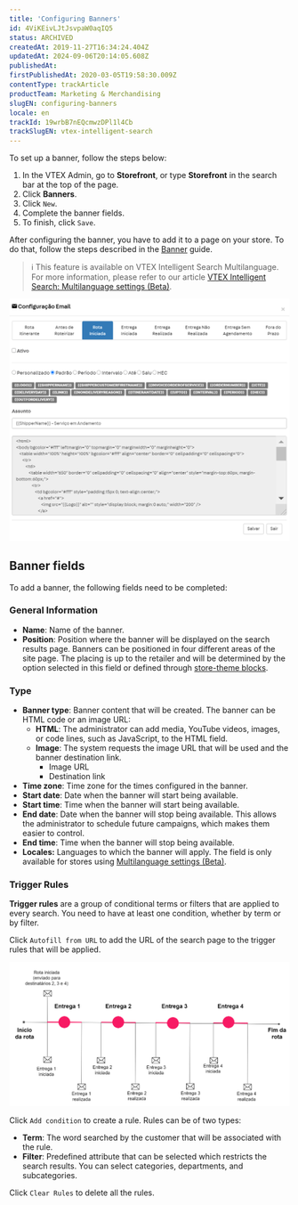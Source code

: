 ```yaml
---
title: 'Configuring Banners'
id: 4ViKEivLJtJsvpaW0aqIQ5
status: ARCHIVED
createdAt: 2019-11-27T16:34:24.404Z
updatedAt: 2024-09-06T20:14:05.608Z
publishedAt: 
firstPublishedAt: 2020-03-05T19:58:30.009Z
contentType: trackArticle
productTeam: Marketing & Merchandising
slugEN: configuring-banners
locale: en
trackId: 19wrbB7nEQcmwzDPl1l4Cb
trackSlugEN: vtex-intelligent-search
---
```


To set up a banner, follow the steps below:

1. In the VTEX Admin, go to **Storefront**, or type **Storefront** in the search bar at the top of the page.
2. Click **Banners**.
3. Click <i class="fas fa-plus"></i> `New`.
4. Complete the banner fields.
5. To finish, click `Save`.

After configuring the banner, you have to add it to a page on your store. To do that, follow the steps described in the [Banner](https://developers.vtex.com/vtex-developer-docs/docs/vtex-search-banner) guide.

>ℹ️ This feature is available on VTEX Intelligent Search Multilanguage. For more information, please refer to our article [VTEX Intelligent Search: Multilanguage settings (Beta)](https://help.vtex.com/en/tutorial/vtex-intelligent-search-multilanguage-settings-beta--2WahlTESLXIJ9XBdQMdTYO#banners).

![banner-form-en](https://raw.githubusercontent.com/vtexdocs/help-center-content/refs/heads/main/_1.png)

## Banner fields

To add a banner, the following fields need to be completed:

### General Information

* **Name**: Name of the banner.
* **Position**: Position where the banner will be displayed on the search results page. Banners can be positioned in four different areas of the site page. The placing is up to the retailer and will be determined by the option selected in this field or defined through [store-theme blocks](https://developers.vtex.com/vtex-developer-docs/docs/vtex-search-banner#props).

### Type

* **Banner type**: Banner content that will be created. The banner can be  HTML code or an image URL:
    * **HTML**: The administrator can add media, YouTube videos, images, or code lines, such as JavaScript, to the HTML field.
    * **Image**: The system requests the image URL that will be used and the banner destination link.
        * Image URL
        * Destination link
* **Time zone**: Time zone for the times configured in the banner.
* **Start date**: Date when the banner will start being available.
* **Start time**: Time when the banner will start being available.
* **End date**: Date when the banner will stop being available. This allows the administrator to schedule future campaigns, which makes them easier to control.
* **End time**: Time when the banner will stop being available.
* **Locales:** Languages to which the banner will apply. The field is only available for stores using [Multilanguage settings (Beta)](https://help.vtex.com/en/tutorial/vtex-intelligent-search-configuracoes-multi-idioma-beta--2WahlTESLXIJ9XBdQMdTYO).

### Trigger Rules

**Trigger rules** are a group of conditional terms or filters that are applied to every search. You need to have at least one condition, whether by term or by filter.

Click <i class="fas-solid fa-link"></i> `Autofill from URL` to add the URL of the search page to the trigger rules that will be applied.

![banner-url-en](https://raw.githubusercontent.com/vtexdocs/help-center-content/refs/heads/main/_2.png)

Click <i class="fas fa-plus"></i> `Add condition` to create a rule. Rules can be of two types:

* **Term**: The word searched by the customer that will be associated with the rule.
* **Filter**: Predefined attribute that can be selected which restricts the search results. You can select categories, departments, and subcategories.

Click `Clear Rules` to delete all the rules.

